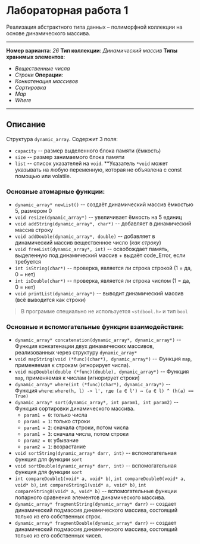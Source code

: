 # Лабораторная работа 1
Реализация абстрактного типа данных – полиморфной коллекции на 
основе динамического массива. 

---
**Номер варианта**: _26_
**Тип коллекции**: _Динамический массив_
**Типы хранимых элементов**:
- _Вещественные числа_
- _Строки_
**Операции**:
- _Конкатенация массивов_
- _Сортировка_
- _Map_
- _Where_

___
## Описание
Структура `dynamic_array`. Содержит 3 поля: 
- `capacity` -- размер выделенного блока памяти (ёмкость)
- `size` -- размер занимаемого блока памяти
- `list` -- список указателей на `void`. 
  **Указатель `*void` может указывать на любую переменную, которая не объявлена с const помощью или volatile. 

### Основные атомарные функции:
- `dynamic_array* newList()` -- создаёт динамический массив ёмкостью 5, размером 0
- `void resize(dynamic_array*)` -- увеличивает ёмкость на 5 единиц
- `void addString(dynamic_array*, char*)` -- добавляет в динамический массив строку
- `void addDouble(dynamic_array*, double)` -- добавляет в динамический массив вещественное число (_как строку_)
- `void freeList(dynamic_array*, int)` -- освобождает память, выделенную под динамический массив + выдаёт code_Error, если требуется
- `int isString(char*)` -- проверка, является ли строка строкой (1 = да, 0 = нет)
- `int isDouble(char*)` -- проверка, является ли строка числом (1 = да, 0 = нет)
- `void printList(dynamic_array*)` -- выводит динамический массив (всё выводится как строки)

> В программе специально не используется `<stdbool.h>` и тип `bool`

### Основные и вспомогательные функции взаимодействия: 
- `dynamic_array* concatenation(dynamic_array*, dynamic_array*)` -- Функция конкатенации двух динамических массивов, реализованных через структуру  `dynamic_array*`
- `void mapString(void (*func)(char*), dynamic_array*)` -- Функция `map`, применяемая к строкам (игнорирует числа). 
- `void mapDouble(double (*func)(double), dynamic_array*)` -- Функция `map`, применяемая к числам (игнорирует строки) 
- `dynamic_array* where(int (*func)(char*), dynamic_array*)` -- Функция `where`: 
	`where(h, l) -> l', где (a ∈ l') ⇔ (a ∈ l) ^ (h(a) == True)` 
- `dynamic_array* sort(dynamic_array*, int param1, int param2)` -- Функция сортировки динамического массива. 
	- `param1 = 0`: только числа
	- `param1 = 1`: только строки
	- `param1 = 2`: сначала строки, потом числа
	- `param1 = 3`: сначала числа, потом строки
	- `param2 = 0`: убывание
	- `param2 = 1`: возрастание
- `void sortString(dynamic_array* darr, int)` -- вспомогательная функция для функции `sort`
- `void sortDouble(dynamic_array* darr, int)` -- вспомогательная функция для функции `sort`
- `int compareDouble1(void* a, void* b)`, `int compareDouble0(void* a, void* b)`, `int compareString1(void* a, void* b)`, `int compareString0(void* a, void* b)` -- вспомогательные функции попарного сравнения элементов динамического массива.
- `dynamic_array* fragmentString(dynamic_array* darr)` -- создает динамический подмассив динамического массива, состоящий только из его собственных строк.
- `dynamic_array* fragmentDouble(dynamic_array* darr)` -- создает динамический подмассив динамического массива, состоящий только из его собственных чисел.
